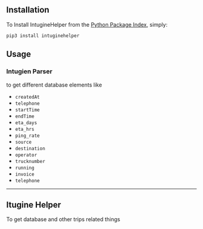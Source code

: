 
## Installation
To Install IntugineHelper from the [Python Package Index](https://pypi.org/project/IntugineHelper/), simply:

    pip3 install intuginehelper

## Usage

### Intugien Parser 

to get different database elements like 

* `createdAt`
* `telephone`
* `startTime`
* `endTime`
* `eta_days`
* `eta_hrs`
* `ping_rate`
* `source`
* `destination`
* `operator`
* `trucknumber`
* `running`
* `invoice`
* `telephone`
    
    
--------------

## Itugine Helper

To get database and other trips related things